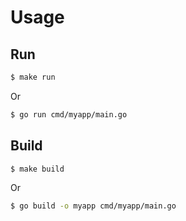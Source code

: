 # Usage


## Run

```sh
$ make run
```

Or

```sh
$ go run cmd/myapp/main.go
```

<!-- TODO: Install globally -->


## Build

<!-- TODO: Maybe better in a deploy page -->

```sh
$ make build
```

Or

```sh
$ go build -o myapp cmd/myapp/main.go
```
